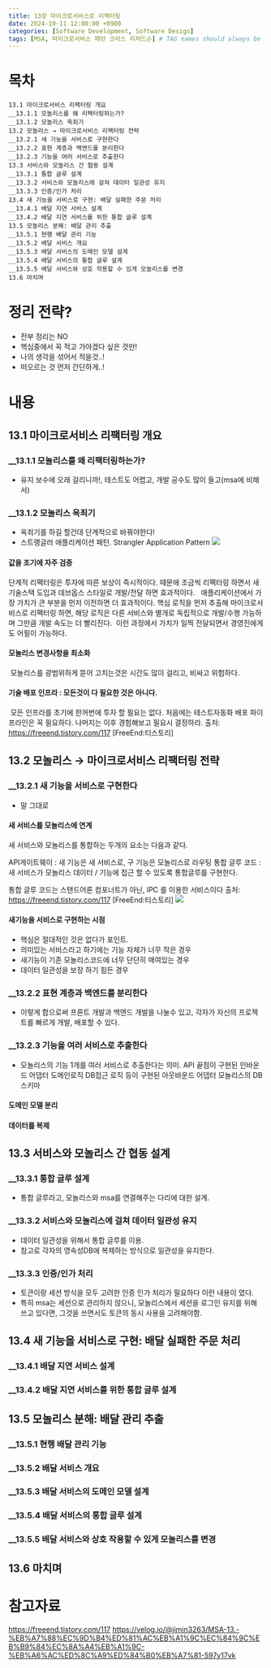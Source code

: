 ```yaml
---
title: 13장 마이크로서비스로 리팩터링
date: 2024-10-11 12:00:00 +0900
categories: [Software Development, Software Design]
tags: [MSA, 마이크로서비스 패턴 크리스 리처드슨] # TAG names should always be lowercase
---
```


# 목차

```
13.1 마이크로서비스 리팩터링 개요
__13.1.1 모놀리스를 왜 리팩터링하는가?
__13.1.2 모놀리스 옥죄기
13.2 모놀리스 → 마이크로서비스 리팩터링 전략
__13.2.1 새 기능을 서비스로 구현한다
__13.2.2 표현 계층과 백엔드를 분리한다
__13.2.3 기능을 여러 서비스로 추출한다
13.3 서비스와 모놀리스 간 협동 설계
__13.3.1 통합 글루 설계
__13.3.2 서비스와 모놀리스에 걸쳐 데이터 일관성 유지
__13.3.3 인증/인가 처리
13.4 새 기능을 서비스로 구현: 배달 실패한 주문 처리
__13.4.1 배달 지연 서비스 설계
__13.4.2 배달 지연 서비스를 위한 통합 글루 설계
13.5 모놀리스 분해: 배달 관리 추출
__13.5.1 현행 배달 관리 기능
__13.5.2 배달 서비스 개요
__13.5.3 배달 서비스의 도메인 모델 설계
__13.5.4 배달 서비스의 통합 글루 설계
__13.5.5 배달 서비스와 상호 작용할 수 있게 모놀리스를 변경
13.6 마치며
```

# 정리 전략?

- 전부 정리는 NO
- 핵심중에서 꼭 적고 가야겠다 싶은 것만!
- 나의 생각을 섞어서 적을것..!
- 떠오르는 것 먼저 간단하게..!

# 내용

## 13.1 마이크로서비스 리팩터링 개요

### \_\_13.1.1 모놀리스를 왜 리팩터링하는가?

- 유지 보수에 오래 걸리니까!, 테스트도 어렵고, 개발 공수도 많이 들고(msa에 비해서)

### \_\_13.1.2 모놀리스 옥죄기

- 옥죄기를 하길 할건데 단계적으로 바꿔야한다!
- 스트랭글러 애플리케이션 패턴. Strangler Application Pattern
![](2024-10-14-12-56-49.png)

#### 값을 조기에 자주 검증
단계적 리팩터링은 투자에 따른 보상이 즉시적이다. 때문에 조금씩 리팩터링 하면서 새 기술스택 도입과 데브옵스 스타일로 개발/전달 하면 효과적이다. 
 애플리케이션에서 가장 가치가 큰 부분을 먼저 이전하면 더 효과적이다. 핵심 로직을 먼저 추출해 마이크로서비스로 리팩터링 하면, 해당 로직은 다른 서비스와 별개로 독립적으로 개발/수행 가능하며 그만큼 개발 속도는 더 빨리진다.
 이런 과정에서 가치가 일찍 전달되면서 경영진에게도 어필이 가능하다.
 
#### 모놀리스 변경사항을 최소화
 모놀리스를 광범위하게 뜯어 고치는것은 시간도 많이 걸리고, 비싸고 위험하다.
 
#### 기술 배포 인프라 : 모든것이 다 필요한 것은 아니다.
 모든 인프라를 초기에 한꺼번에 투자 할 필요는 없다. 처음에는 테스트자동화 배포 파이프라인은 꼭 필요하다. 나머지는 이후 경험해보고 필요시 결정하라.
출처: https://freeend.tistory.com/117 [FreeEnd:티스토리]

## 13.2 모놀리스 → 마이크로서비스 리팩터링 전략

### \_\_13.2.1 새 기능을 서비스로 구현한다

- 말 그대로
#### 새 서비스를 모놀리스에 연계
새 서비스와 모놀리스를 통합하는 두개의 요소는 다음과 같다.

API게이트웨이 : 새 기능은 새 서비스로, 구 기능은 모놀리스로 라우팅
통합 글루 코드 : 새 서비스가 모놀리스 데이터 / 기능에 접근 할 수 있도록 통합글루를 구현한다.

통합 글루 코드는 스탠드어론 컴포너트가 아닌, IPC 를 이용한 서비스이다
출처: https://freeend.tistory.com/117 [FreeEnd:티스토리]
![](2024-10-14-13-02-41.png)

#### 새기능을 서비스로 구현하는 시점
- 핵심은 절대적인 것은 없다가 포인트.
- 의미있는 서비스라고 하기에는 기능 자체가 너무 작은 경우
- 새기능이 기존 모놀리스코드에 너무 단단히 매여있는 경우
- 데이터 일관성을 보장 하기 힘든 경우

### \_\_13.2.2 표현 계층과 백엔드를 분리한다

- 이렇게 함으로써 프론트 개발과 백엔드 개발을 나눌수 있고, 각자가 자신의 프로젝트를 빠르게 개발, 배포할 수 있다.

### \_\_13.2.3 기능을 여러 서비스로 추출한다

- 모놀리스의 기능 1개를 여러 서비스로 추출한다는 의미.
API 끝점이 구현된 인바운드 어댑터
도메인로직
DB접근 로직 등이 구현된 아웃바운드 어댑터
모놀리스의 DB 스키마

#### 도메인 모델 분리
#### 데이터를 복제

## 13.3 서비스와 모놀리스 간 협동 설계

### \_\_13.3.1 통합 글루 설계

- 통합 글루라고, 모놀리스와 msa를 연결해주는 다리에 대한 설계.

### \_\_13.3.2 서비스와 모놀리스에 걸쳐 데이터 일관성 유지

- 데이터 일관성을 위해서 통합 글루를 이용.
- 참고로 각자의 영속성DB에 복제하는 방식으로 일관성을 유지한다.

### \_\_13.3.3 인증/인가 처리

- 토큰이랑 세션 방식을 모두 고려한 인증 인가 처리가 필요하다 이런 내용이 였다.
- 특히 msa는 세션으로 관리하지 않으니, 모놀리스에서 세션을 로그인 유지를 위해 쓰고 있다면, 그것을 쓰면서도 토큰의 동시 사용을 고려해야함.

## 13.4 새 기능을 서비스로 구현: 배달 실패한 주문 처리

### \_\_13.4.1 배달 지연 서비스 설계

### \_\_13.4.2 배달 지연 서비스를 위한 통합 글루 설계

## 13.5 모놀리스 분해: 배달 관리 추출

### \_\_13.5.1 현행 배달 관리 기능

### \_\_13.5.2 배달 서비스 개요

### \_\_13.5.3 배달 서비스의 도메인 모델 설계

### \_\_13.5.4 배달 서비스의 통합 글루 설계

### \_\_13.5.5 배달 서비스와 상호 작용할 수 있게 모놀리스를 변경

## 13.6 마치며

# 참고자료

https://freeend.tistory.com/117
https://velog.io/@jimin3263/MSA-13.-%EB%A7%88%EC%9D%B4%ED%81%AC%EB%A1%9C%EC%84%9C%EB%B9%84%EC%8A%A4%EB%A1%9C-%EB%A6%AC%ED%8C%A9%ED%84%B0%EB%A7%81-597y17vk
